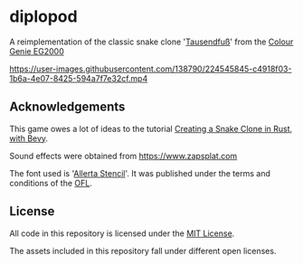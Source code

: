 # diplopod

A reimplementation of the classic snake clone '[Tausendfuß](https://archive.org/details/Tausendfuss_1983_TCS_Computer_DE)' from the [Colour Genie EG2000](https://en.wikipedia.org/wiki/Colour_Genie)

https://user-images.githubusercontent.com/138790/224545845-c4918f03-1b6a-4e07-8425-594a7f7e32cf.mp4

## Acknowledgements

This game owes a lot of ideas to the tutorial [Creating a Snake Clone in Rust, with Bevy](https://mbuffett.com/posts/bevy-snake-tutorial/).

Sound effects were obtained from https://www.zapsplat.com

The font used is '[Allerta Stencil](https://github.com/google/fonts/tree/main/ofl/allertastencil)'. It was published under the terms and conditions of the [OFL](assets/fonts/OFL.txt).

## License

All code in this repository is licensed under the [MIT License](LICENSE-MIT).

The assets included in this repository fall under different open licenses.
